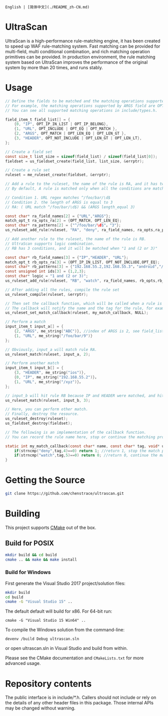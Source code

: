 ```
English | [简体中文](./README_zh-CN.md)
```



# UltraScan

UltraScan is a high-performance rule-matching engine, it has been created to speed up WAF rule-matching system.
Fast matching can be provided for multi-field, multi conditional combination, and rich matching operation primitives can be provided.
In production environment, the rule matching system based on UltraScan improves the performance of the original system by more than 20 times, and runs stably.

# Usage

```c  
// Define the fields to be matched and the matching operations supported by each field.
// For example, the matching operations supported by ARGS field are OPT_MATCH, OPT_LEN_EQ, and OPT_LEN_GT.
// You can see all supported matching operations in include/types.h.

field_item_t field_list[] = {
    {0, "IP", OPT_IP_IN_LIST | OPT_IP_BELONG},
    {1, "URL", OPT_INCLUDE | OPT_EQ | OPT_MATCH },
    {2, "ARGS", OPT_MATCH | OPT_LEN_EQ | OPT_LEN_GT },
    {3, "HEADER", OPT_NOT_INCLUDE | OPT_LEN_GT | OPT_LEN_LT},
};

// Create a field set
const size_t list_size = sizeof(field_list) / sizeof(field_list[0]);
fieldset = us_fieldset_create(field_list, list_size, &errptr);

// Create a rule set
ruleset = me_ruleset_create(fieldset, &errptr);

// Add a rule to the ruleset, the name of the rule is RA, and it has two conditions. 
// By default, A rule is matched only when all the conditions are matched.

// Condition 1. URL regex matches ^/foo/bar/\d$
// Condition 2. the length of ARGS is equal to 3
// RA: ( URL match ^/foo/bar/\d$) && (ARGS length_equal 3)

const char* ra_field_names[2] = {"URL","ARGS"};
match_opt_t ra_opts_ra[2] = {OPT_MATCH, OPT_LEN_EQ};
const char* ra_patterns[2] = {"^/foo/bar/\d$"，"3"};
us_ruleset_add_rule(ruleset, "RA", "deny", ra_field_names, ra_opts,ra_patterns, NULL, 2, NULL, &errptr);

// Add another rule to the ruleset, the name of the rule is RB.
// UltraScan supports logic combination. 
// RB has 3 conditions, and it will be matched when "1 and (2 or 3)"

const char* rb_field_names[3] = {"IP","HEADER", "URL"};
match_opt_t rb_opts_ra[3] = {OPT_IP_IN_LIST, OPT_NOT_INCLUDE,OPT_EQ};
const char* rb_patterns[3] = {"192.168.55.2,192.168.55.3"，"android","/test"};
const unsigned int ids[3] = {1,2,3};
const char* logic = "1 and (2 or 3)";
us_ruleset_add_rule(ruleset, "RB", "watch", ra_field_names, rb_opts,rb_patterns, ids, 2, logic, &errptr);

// After adding all the rules, compile the rule set
us_ruleset_compile(ruleset, &errptr);

// Then set the callback function, which will be called when a rule is matched
// The callback will notify the name and the tag for the rule, for example, deny and watch above.
us_ruleset_set_match_callback(ruleset, my_match_callback, NULL);

// Perform a match
input_item_t input_a[] = {
    {2, "ARGS", me_string("ABC")}, //index of ARGS is 2, see field_list above. 
    {1, "URL", me_string("/foo/bar/9")} 
};

// Obviously, input_a will match rule RA.
us_ruleset_match(ruleset, input_a, 2);

// Perform another match
input_item_t input_b[] = {
    {3, "HEADER", me_string("ios")},
    {0, "IP", me_string("192.168.55.2")}，
    {1, "URL", me_string("/xyz")}，
};

// input_b will hit rule RB because IP and HEADER were matched, and hit logic is 1 and (2 or 3).
us_ruleset_match(ruleset, input_b, 3);

// Here, you can perform other match.
// Finally, destroy the resource.
us_ruleset_destroy(ruleset);
us_fieldset_destroy(fieldset);

// The following is an implementation of the callback function.
// You can record the rule name here, stop or continue the matching process as needed, or do whatever you want.

static int my_match_callback(const char* name, const char* tag, void* user_data) {
    if(strncmp("deny",tag,4)==0) return 1; //return 1, stop the match progress.
    if(strncmp("watch",tag,5)==0) return 0; //return 0, continue the match progress.
}
```



# Getting the Source

``` bash
git clone https://github.com/chenstrace/ultrascan.git
```

# Building

This project supports [CMake](https://cmake.org/) out of the box.

## Build for POSIX

```bash
mkdir build && cd build
cmake .. && make && make install
```

### Build for Windows

First generate the Visual Studio 2017 project/solution files:

```bash
mkdir build
cd build
cmake -G "Visual Studio 15" ..
```

The default default will build for x86. For 64-bit run:

```
cmake -G "Visual Studio 15 Win64" ..
```

To compile the Windows solution from the command-line:

```
devenv /build Debug ultrascan.sln
```

or open ultrascan.sln in Visual Studio and build from within.

Please see the CMake documentation and `CMakeLists.txt` for more advanced usage.

# Repository contents

The public interface is in include/*.h. Callers should not include or rely on the details of any other header files in this package. Those internal APIs may be changed without warning.
